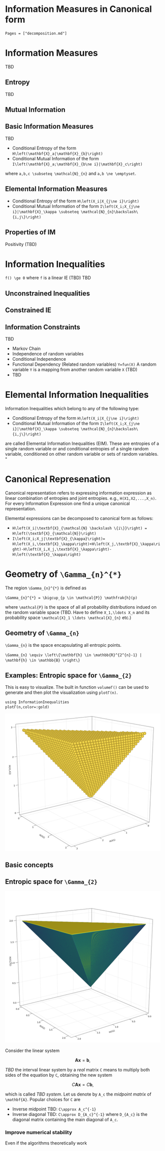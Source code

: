 # Information Measures in Canonical form

```@contents
Pages = ["decomposition.md"]
```

# Information Measures
TBD
## Entropy
TBD
## Mutual Information

## Basic Information Measures
TBD

* Conditional Entropy of the form ``H\left(\mathbf{X}_a|\mathbf{X}_{b}\right)``
* Conditional Mutual Information of the form ``I\left(\mathbf{X}_a;\mathbf{X}_{b\ne i}|\mathbf{X}_c\right)``

where ``a,b,c \subseteq \mathcal{N}_{n}`` and ``a,b \ne \emptyset``.

## Elemental Information Measures

* Conditional Entropy of the form ``H\left(X_i|X_{j\ne i}\right)``
* Conditional Mutual Information of the form ``I\left(X_i;X_{j\ne i}|\mathbf{X}_\kappa \subseteq \mathcal{N}_{n}\backslash\{i,j\}\right)``



## Properties of IM
Positivity (TBD)


# Information Inequalities
``f() \ge 0`` where ``f`` is a linear IE (TBD)
TBD
## Unconstrained Inequalities
## Constrained IE

## Information Constraints
TBD
* Markov Chain
* Independence of random variables
* Conditional Independence
* Functional Dependency (Related random variables) ``Y=fun(X)`` 
A random variable ``Y`` is a mapping from another random variable ``X`` (TBD)
* TBD

# Elemental Information Inequalities 
Information Inequalities which belong to any of the following type:
* Conditional Entropy of the form ``H\left(X_i|X_{j\ne i}\right)``
* Conditional Mutual Information of the form ``I\left(X_i;X_{j\ne i}|\mathbf{X}_\kappa \subseteq \mathcal{N}_{n}\backslash\{i,j\}\right)``

are called Elemental Information Inequalities (EIM). These are entropies of a single random variable or and conditional entropies of a single random variable, conditioned on other random variable or sets of random variables.
"


# Canonical Represenation

Canonical representation refers to expressing information expression as linear combination of entropies and joint entropies. e.g., ``H(X1,X2,...,X_n)``. For every Information Expression one find a unique canonical representation.

Elemental expressions can be decomposed to canonical form as follows:
* ``H\left(X_i|\textbf{X}_{\mathcal{N} \backslash \{i\}}\right) = H\left(\textbf{X}_{\mathcal{N}}\right)``
* ``I\left(X_i;X_j|\textbf{X}_{\kappa}\right)= H\left(X_i,\textbf{X}_\kappa\right)+H\left(X_j,\textbf{X}_\kappa\right)-H\left(X_i,X_j,\textbf{X}_\kappa\right)-H\left(\textbf{X}_\kappa\right)``

# Geometry of ``\Gamma_{n}^{*}``

The region ``\Gamma_{n}^{*}`` is defined as

``\Gamma_{n}^{*} = \bigcup_{p \in \mathcal{P}} \mathfrak{h}(p)``

where ``\mathcal{P}`` is the space of all all probability distributions indued on the random variable space  (TBD. Have to define ``X_1,\ldots X_n`` and its probability space ``\mathcal{X}_1 \ldots \mathcal{X}_{n}`` etc.)

## Geometry of ``\Gamma_{n}``
``\Gamma_{n}`` is the space encapsulating all entropic points. 

``\Gamma_{n} \equiv \left\{\mathbf{h} \in \mathbb{R}^{2^{n}-1} | \mathbf{h} \in \mathbb{B} \right\}``

## Examples: Entropic space for ``\Gamma_{2}``

This is easy to visualize. The built in function `volumeΓ()` can be used to generate and then plot the visualization using `plotΓ(n)`.

```@example visualGamma2a
using InformationInequalities
plotΓ(n,color=:gold)
```
![gamma2-space-points](../assets/gamma2gold.png)

## Basic concepts

## Entropic space for ``\Gamma_{2}``
![gamma2-space-points](../assets/gamma2.png)

Consider the linear system

```math
\mathbf{Ax}=\mathbf{b},
```

*TBD* the interval linear system by a *real* matrix ``C`` means to multiply both sides of the equation by ``C``, obtaining the new system

```math
C\mathbf{Ax}=C\mathbf{b},
```

which is called *TBD system*. Let us denote by ``A_c`` the *midpoint matrix* of ``\mathbf{A}``. Popular choices for ``C`` are

- Inverse midpoint TBD: ``C\approx A_c^{-1}``
- Inverse diagonal TBD: ``C\approx D_{A_c}^{-1}`` where ``D_{A_c}`` is the diagonal matrix containing the main diagonal of ``A_c``.




### Improve numerical stability

Even if the algorithms theoretically work